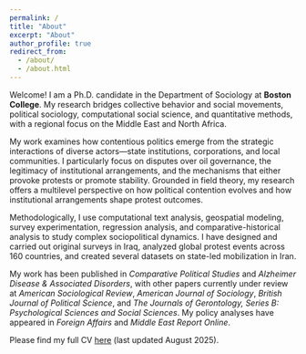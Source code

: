 ```yaml
---
permalink: /
title: "About"
excerpt: "About"
author_profile: true
redirect_from:
  - /about/
  - /about.html
---
```


Welcome! I am a Ph.D. candidate in the Department of Sociology at **Boston College**. My research bridges collective behavior and social movements, political sociology, computational social science, and quantitative methods, with a regional focus on the Middle East and North Africa.

My work examines how contentious politics emerge from the strategic interactions of diverse actors—state institutions, corporations, and local communities. I particularly focus on disputes over oil governance, the legitimacy of institutional arrangements, and the mechanisms that either provoke protests or promote stability. Grounded in field theory, my research offers a multilevel perspective on how political contention evolves and how institutional arrangements shape protest outcomes.

Methodologically, I use computational text analysis, geospatial modeling, survey experimentation, regression analysis, and comparative-historical analysis to study complex sociopolitical dynamics. I have designed and carried out original surveys in Iraq, analyzed global protest events across 160 countries, and created several datasets on state-led mobilization in Iran.

My work has been published in _Comparative Political Studies_ and _Alzheimer Disease & Associated Disorders_, with other papers currently under review at _American Sociological Review_, _American Journal of Sociology_, _British Journal of Political Science_, and _The Journals of Gerontology, Series B: Psychological Sciences and Social Sciences_. My policy analyses have appeared in _Foreign Affairs_ and _Middle East Report Online_.

Please find my full CV [here](/files/Khani_CV.pdf) (last updated August 2025).
